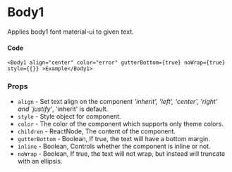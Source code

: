 # Body1

Applies body1 font material-ui to given text.

#### Code
```
<Body1 align="center" color="error" gutterBottom={true} noWrap={true} style={{}} >Example</Body1>
```

### Props
 - ```align``` - Set text align on the component _'inherit', 'left', 'center', 'right' and 'justify'_, 'inherit' is default.
 - ```style``` - Style object for component.
 - ```color``` - The color of the component which supports only theme colors.
 - ```children``` - ReactNode, The content of the component.
 - ```gutterBottom``` - Boolean, If true, the text will have a bottom margin.
 - ```inline``` - Boolean, Controls whether the component is inline or not.
 - ```noWrap``` - Boolean, If true, the text will not wrap, but instead will truncate with an ellipsis.